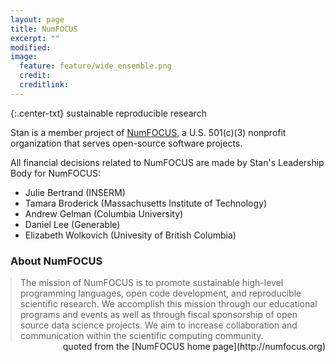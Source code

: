 ```yaml
---
layout: page
title: NumFOCUS
excerpt: ""
modified:
image:
  feature: feature/wide_ensemble.png
  credit:
  creditlink:
---
```


{:.center-txt}
sustainable reproducible research

Stan is a member project of [NumFOCUS](http://numfocus.org/), a
U.S. 501(c)(3) nonprofit organization that serves open-source
software projects.

All financial decisions related to NumFOCUS are made by Stan's
Leadership Body for NumFOCUS:

* Julie Bertrand  <span class="note">(INSERM)</span>
* Tamara Broderick <span class="note">(Massachusetts Institute of Technology)</span>
* Andrew Gelman <span class="note">(Columbia University)</span>
* Daniel Lee <span class="note">(Generable)</span>
* Elizabeth Wolkovich <span class="note">(Univesity of British Columbia)</span>

### About NumFOCUS

<blockquote style="margin:1em 0 0 0;">
The mission of NumFOCUS is to promote sustainable high-level
programming languages, open code development, and reproducible
scientific research. We accomplish this mission through our
educational programs and events as well as through fiscal sponsorship
of open source data science projects. We aim to increase collaboration
and communication within the scientific computing community.
</blockquote>
<span style="float:right" class="note">quoted from the [NumFOCUS home page](http://numfocus.org)</span>
